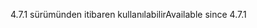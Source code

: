 <span data-ttu-id="8ed3d-101">4.7.1 sürümünden itibaren kullanılabilir</span><span class="sxs-lookup"><span data-stu-id="8ed3d-101">Available since 4.7.1</span></span>